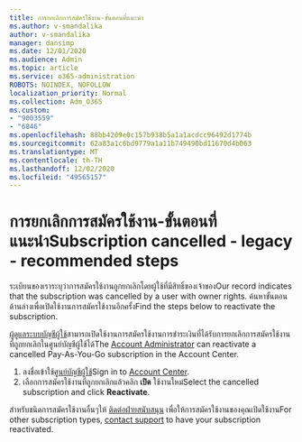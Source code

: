 ```yaml
---
title: การยกเลิกการสมัครใช้งาน-ขั้นตอนที่แนะนำ
ms.author: v-smandalika
author: v-smandalika
manager: dansimp
ms.date: 12/01/2020
ms.audience: Admin
ms.topic: article
ms.service: o365-administration
ROBOTS: NOINDEX, NOFOLLOW
localization_priority: Normal
ms.collection: Adm_O365
ms.custom:
- "9003559"
- "6846"
ms.openlocfilehash: 88bb4209e0c157b938b5a1a1acdcc96492d1774b
ms.sourcegitcommit: 62a83a1c6bd9779a1a11b749490bd11670d4b063
ms.translationtype: MT
ms.contentlocale: th-TH
ms.lasthandoff: 12/02/2020
ms.locfileid: "49565157"
---
```

# <a name="subscription-cancelled---legacy---recommended-steps"></a><span data-ttu-id="eaddb-102">การยกเลิกการสมัครใช้งาน-ขั้นตอนที่แนะนำ</span><span class="sxs-lookup"><span data-stu-id="eaddb-102">Subscription cancelled - legacy - recommended steps</span></span>

<span data-ttu-id="eaddb-103">ระเบียนของเราระบุว่าการสมัครใช้งานถูกยกเลิกโดยผู้ใช้ที่มีสิทธิ์ของเจ้าของ</span><span class="sxs-lookup"><span data-stu-id="eaddb-103">Our record indicates that the subscription was cancelled by a user with owner rights.</span></span> <span data-ttu-id="eaddb-104">ค้นหาขั้นตอนด้านล่างเพื่อเปิดใช้งานการสมัครใช้งานอีกครั้ง</span><span class="sxs-lookup"><span data-stu-id="eaddb-104">Find the steps below to reactivate the subscription.</span></span>

<span data-ttu-id="eaddb-105">[ผู้ดูแลระบบบัญชีผู้ใช้](https://docs.microsoft.com/azure/cost-management-billing/manage/billing-subscription-transfer?WT.mc_id=Portal-Microsoft_Azure_Support#whoisaa)สามารถเปิดใช้งานการสมัครใช้งานการชำระเงินที่ได้รับการยกเลิกการสมัครใช้งานที่ถูกยกเลิกในศูนย์บัญชีผู้ใช้ได้</span><span class="sxs-lookup"><span data-stu-id="eaddb-105">The [Account Administrator](https://docs.microsoft.com/azure/cost-management-billing/manage/billing-subscription-transfer?WT.mc_id=Portal-Microsoft_Azure_Support#whoisaa) can reactivate a cancelled Pay-As-You-Go subscription in the Account Center.</span></span>

1. <span data-ttu-id="eaddb-106">ลงชื่อเข้าใช้[ศูนย์บัญชีผู้ใช้](https://account.azure.com/Subscriptions)</span><span class="sxs-lookup"><span data-stu-id="eaddb-106">Sign in to [Account Center](https://account.azure.com/Subscriptions).</span></span>
2. <span data-ttu-id="eaddb-107">เลือกการสมัครใช้งานที่ถูกยกเลิกแล้วคลิก **เปิด** ใช้งานใหม่</span><span class="sxs-lookup"><span data-stu-id="eaddb-107">Select the cancelled subscription and click **Reactivate**.</span></span>

<span data-ttu-id="eaddb-108">สำหรับชนิดการสมัครใช้งานอื่นๆให้ [ติดต่อฝ่ายสนับสนุน](https://ms.portal.azure.com/#blade/Microsoft_Azure_Support/HelpAndSupportBlade/overview) เพื่อให้การสมัครใช้งานของคุณเปิดใช้งาน</span><span class="sxs-lookup"><span data-stu-id="eaddb-108">For other subscription types, [contact support](https://ms.portal.azure.com/#blade/Microsoft_Azure_Support/HelpAndSupportBlade/overview) to have your subscription reactivated.</span></span>
